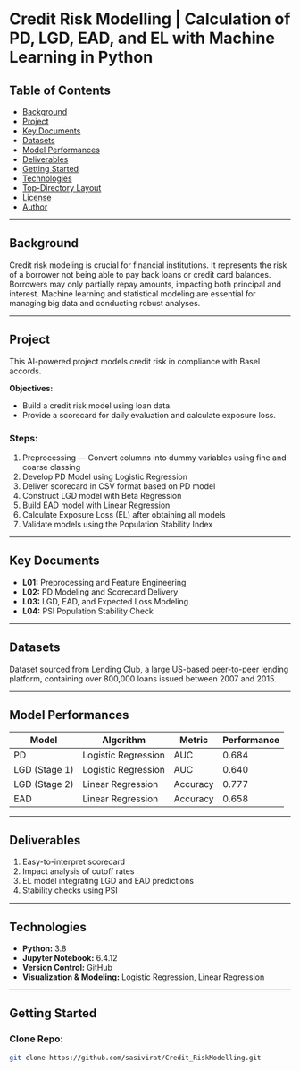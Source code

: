 # **Credit Risk Modelling | Calculation of PD, LGD, EAD, and EL with Machine Learning in Python**

## **Table of Contents**
- [Background](#background)
- [Project](#project)
- [Key Documents](#key-documents)
- [Datasets](#datasets)
- [Model Performances](#model-performances)
- [Deliverables](#deliverables)
- [Getting Started](#getting-started)
- [Technologies](#technologies)
- [Top-Directory Layout](#top-directory-layout)
- [License](#license)
- [Author](#author)

---

## **Background**
Credit risk modeling is crucial for financial institutions. It represents the risk of a borrower not being able to pay back loans or credit card balances. Borrowers may only partially repay amounts, impacting both principal and interest. Machine learning and statistical modeling are essential for managing big data and conducting robust analyses.

---

## **Project**
This AI-powered project models credit risk in compliance with Basel accords.  

**Objectives:**  
- Build a credit risk model using loan data.  
- Provide a scorecard for daily evaluation and calculate exposure loss.

### **Steps:**
1. Preprocessing — Convert columns into dummy variables using fine and coarse classing  
2. Develop PD Model using Logistic Regression  
3. Deliver scorecard in CSV format based on PD model  
4. Construct LGD model with Beta Regression  
5. Build EAD model with Linear Regression  
6. Calculate Exposure Loss (EL) after obtaining all models  
7. Validate models using the Population Stability Index  

---

## **Key Documents**
- **L01:** Preprocessing and Feature Engineering  
- **L02:** PD Modeling and Scorecard Delivery  
- **L03:** LGD, EAD, and Expected Loss Modeling  
- **L04:** PSI Population Stability Check  

---

## **Datasets**  
Dataset sourced from Lending Club, a large US-based peer-to-peer lending platform, containing over 800,000 loans issued between 2007 and 2015.

---

## **Model Performances**

| Model | Algorithm | Metric | Performance |
|-------|-----------|--------|-------------|
| PD    | Logistic Regression | AUC | 0.684 |
| LGD (Stage 1) | Logistic Regression | AUC | 0.640 |
| LGD (Stage 2) | Linear Regression | Accuracy | 0.777 |
| EAD | Linear Regression | Accuracy | 0.658 |

---

## **Deliverables**
1. Easy-to-interpret scorecard  
2. Impact analysis of cutoff rates  
3. EL model integrating LGD and EAD predictions  
4. Stability checks using PSI  

---

## **Technologies**
- **Python:** 3.8  
- **Jupyter Notebook:** 6.4.12  
- **Version Control:** GitHub  
- **Visualization & Modeling:** Logistic Regression, Linear Regression  

---

## **Getting Started**
### Clone Repo:
```bash
git clone https://github.com/sasivirat/Credit_RiskModelling.git
